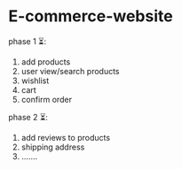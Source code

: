 # E-commerce-website

phase 1 ⏳:

1. add products
2. user view/search products
3. wishlist
4. cart
5. confirm order

phase 2 ⏳:

1. add reviews to products
2. shipping address
3. .......
